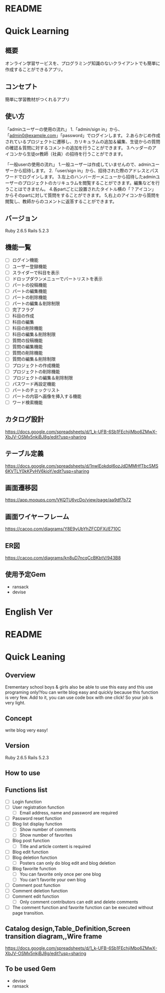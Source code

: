 # README

# Quick Learning

## 概要
オンライン学習サービスを、プログラミング知識のないクライアントでも簡単に作成することができるアプリ。

## コンセプト
簡単に学習教材がつくれるアプリ

## 使い方
「adminユーザーの使用の流れ」
1.「admin/sign in」から、「admin0@example.com」「password」でログインします。
2.あらかじめ作成されているプロジェクトに遷移し、カリキュラムの追加＆編集、生徒からの質問の確認＆質問に対するコメントの追加を行うことができます。
3.ヘッダーのアイコンから生徒or教師（社員）の招待を行うことができます。

「一般userの使用の流れ」
1.一般ユーザーは作成していませんので、adminユーザーから招待します。
2.「user/sign in」から、招待された際のアドレスとパスワードでログインします。
3.左上のハンバーガーメニューから招待したadminユーザーのプロジェクトのカリキュラムを閲覧することができます。編集などを行うことはできません。
4.各partごとに設置されたタイトル横の「？アイコン」からそのpartに対して質問をすることができます。
5,右上のアイコンから質問を閲覧し、教師からのコメントに返答することができます。

## バージョン
Ruby 2.6.5
Rails 5.2.3

## 機能一覧
- [ ] ログイン機能
- [ ] ユーザー登録機能
- [ ] スライダーで科目を表示
- [ ] ドロップダウンメニューでパートリストを表示
- [ ] パートの投稿機能
- [ ] パートの編集機能
- [ ] パートの削除機能
- [ ] パートの編集＆削除制限
- [ ] 完了フラグ
- [ ] 科目の作成
- [ ] 科目の編集
- [ ] 科目の削除機能
- [ ] 科目の編集＆削除制限
- [ ] 質問の投稿機能
- [ ] 質問の編集機能
- [ ] 質問の削除機能
- [ ] 質問の編集＆削除制限
- [ ] プロジェクトの作成機能
- [ ] プロジェクトの削除機能
- [ ] プロジェクトの編集＆削除制限
- [ ] パスワード再設定機能
- [ ] パートのチェックリスト
- [ ] パートの内容へ画像を挿入する機能
- [ ] ワード検索機能

## カタログ設計
https://docs.google.com/spreadsheets/d/1_k-UFB-6Sb1FEchjiMbo6ZMwX-XbJV-OSMx5nkjBJ8g/edit?usp=sharing

## テーブル定義
https://docs.google.com/spreadsheets/d/1nwlEokdql6ozJdDMMHfTbcSMS6KVTLY0kKPvHV6kioY/edit?usp=sharing

## 画面遷移図
https://app.moqups.com/VKQTU6vcDo/view/page/aa9df7b72

## 画面ワイヤーフレーム
https://cacoo.com/diagrams/Y8E9yUbYhZFCDFXi/E710C

## ER図
https://cacoo.com/diagrams/kn8uD7ncqCcBKbtV/943B8

## 使用予定Gem
* ransack
* devise

# English Ver

# README

# Quick Leaning

## Overview
Erementary school boys & girls also be able to use this easy and this use programing only!You can write blog easy and quickly because this function is very few. Add to it, you can use code box with one click! So your job is very light.

## Concept
write blog very easy!

## Version
Ruby 2.6.5
Rails 5.2.3

## How to use



## Functions list
- [ ] Login function
- [ ] User registration function
  - [ ] Email address, name and password are required
- [ ] Password reset function
- [ ] Blog list display function
  - [ ] Show number of comments
  - [ ] Show number of favorites
- [ ] Blog post function
  - [ ] Title and article content is required
- [ ] Blog edit function
- [ ] Blog deletion function
  - [ ] Posters can only do blog edit and blog deletion
- [ ] Blog favorite function
  - [ ] You can favorite only once per one blog
  - [ ] You can't favorite your own blog
- [ ] Comment post function
- [ ] Comment deletion function
- [ ] Comment edit function
  - [ ] Only comment contributors can edit and delete comments
- [ ] The comment function and favorite function can be executed without page transition.

## Catalog design,Table_Definition,Screen transition diagram,,Wire frame
https://docs.google.com/spreadsheets/d/1_k-UFB-6Sb1FEchjiMbo6ZMwX-XbJV-OSMx5nkjBJ8g/edit?usp=sharing

## To be used Gem
* devise
* ransack

